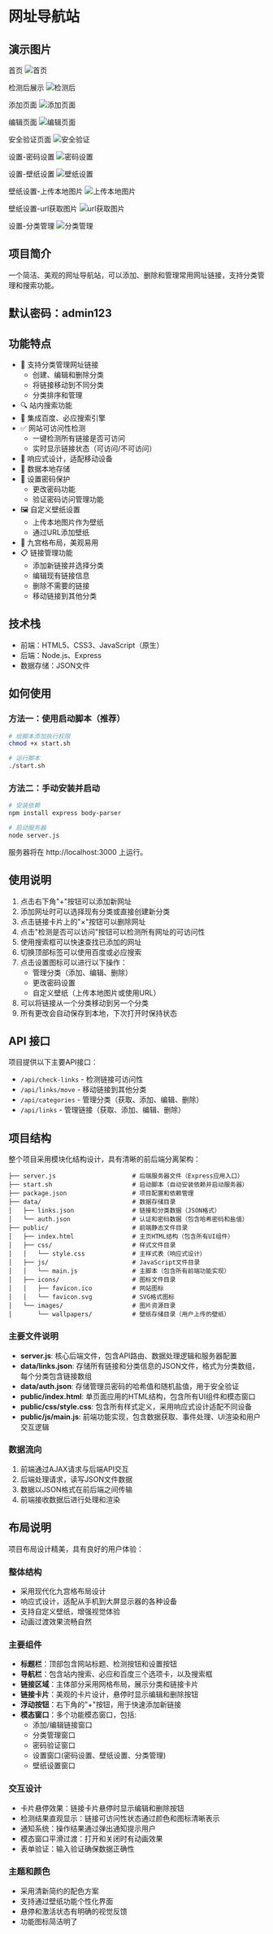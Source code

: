 # 网址导航站

## 演示图片
首页
![首页](image/首页.png)

检测后展示
![检测后](image/测试后.png)

添加页面
![添加页面](image/添加.png)

编辑页面
![编辑页面](image/编辑页面.png)

安全验证页面
![安全验证](image/安全页面.png)

设置-密码设置
![密码设置](image/密码设置.png)

设置-壁纸设置
![壁纸设置](image/壁纸设置.png)

壁纸设置-上传本地图片
![上传本地图片](images/壁纸偏好.png)

壁纸设置-url获取图片
![url获取图片](images/在线壁纸url.png)

设置-分类管理
![分类管理](images/分类管理.png)


## 项目简介

一个简洁、美观的网址导航站，可以添加、删除和管理常用网址链接，支持分类管理和搜索功能。

## 默认密码：admin123

## 功能特点

- 🌟 支持分类管理网址链接
  - 创建、编辑和删除分类
  - 将链接移动到不同分类
  - 分类排序和管理
- 🔍 站内搜索功能
- 🔄 集成百度、必应搜索引擎
- ✅ 网站可访问性检测
  - 一键检测所有链接是否可访问
  - 实时显示链接状态（可访问/不可访问）
- 📱 响应式设计，适配移动设备
- 💾 数据本地存储
- 🔐 设置密码保护
  - 更改密码功能
  - 验证密码访问管理功能
- 🖼️ 自定义壁纸设置
  - 上传本地图片作为壁纸
  - 通过URL添加壁纸
- 🎨 九宫格布局，美观易用
- 📋 链接管理功能
  - 添加新链接并选择分类
  - 编辑现有链接信息
  - 删除不需要的链接
  - 移动链接到其他分类

## 技术栈

- 前端：HTML5、CSS3、JavaScript（原生）
- 后端：Node.js、Express
- 数据存储：JSON文件

## 如何使用

### 方法一：使用启动脚本（推荐）

```bash
# 给脚本添加执行权限
chmod +x start.sh

# 运行脚本
./start.sh
```

### 方法二：手动安装并启动

```bash
# 安装依赖
npm install express body-parser

# 启动服务器
node server.js
```

服务器将在 http://localhost:3000 上运行。

## 使用说明

1. 点击右下角"+"按钮可以添加新网址
2. 添加网址时可以选择现有分类或直接创建新分类
3. 点击链接卡片上的"×"按钮可以删除网址
4. 点击"检测是否可以访问"按钮可以检测所有网址的可访问性
5. 使用搜索框可以快速查找已添加的网址
6. 切换顶部标签可以使用百度或必应搜索
7. 点击设置图标可以进行以下操作：
   - 管理分类（添加、编辑、删除）
   - 更改密码设置
   - 自定义壁纸（上传本地图片或使用URL）
8. 可以将链接从一个分类移动到另一个分类
9. 所有更改会自动保存到本地，下次打开时保持状态

## API 接口

项目提供以下主要API接口：

- `/api/check-links` - 检测链接可访问性
- `/api/links/move` - 移动链接到其他分类
- `/api/categories` - 管理分类（获取、添加、编辑、删除）
- `/api/links` - 管理链接（获取、添加、编辑、删除）

## 项目结构

整个项目采用模块化结构设计，具有清晰的前后端分离架构：

```
├── server.js                     # 后端服务器文件（Express应用入口）
├── start.sh                      # 启动脚本（自动安装依赖并启动服务器）
├── package.json                  # 项目配置和依赖管理
├── data/                         # 数据存储目录
│   ├── links.json                # 链接和分类数据（JSON格式）
│   └── auth.json                 # 认证和密码数据（包含哈希密码和盐值）
├── public/                       # 前端静态文件目录
│   ├── index.html                # 主页HTML结构（包含所有UI组件）
│   ├── css/                      # 样式文件目录
│   │   └── style.css             # 主样式表（响应式设计）
│   ├── js/                       # JavaScript文件目录
│   │   └── main.js               # 主脚本（包含所有前端功能实现）
│   ├── icons/                    # 图标文件目录
│   │   ├── favicon.ico           # 网站图标
│   │   └── favicon.svg           # SVG格式图标
│   └── images/                   # 图片资源目录
│       └── wallpapers/           # 壁纸存储目录（用户上传的壁纸）
```

### 主要文件说明

- **server.js**: 核心后端文件，包含API路由、数据处理逻辑和服务器配置
- **data/links.json**: 存储所有链接和分类信息的JSON文件，格式为分类数组，每个分类包含链接数组
- **data/auth.json**: 存储管理员密码的哈希值和随机盐值，用于安全验证
- **public/index.html**: 单页面应用的HTML结构，包含所有UI组件和模态窗口
- **public/css/style.css**: 包含所有样式定义，采用响应式设计适配不同设备
- **public/js/main.js**: 前端功能实现，包含数据获取、事件处理、UI渲染和用户交互逻辑

### 数据流向

1. 前端通过AJAX请求与后端API交互
2. 后端处理请求，读写JSON文件数据
3. 数据以JSON格式在前后端之间传输
4. 前端接收数据后进行处理和渲染

## 布局说明

项目布局设计精美，具有良好的用户体验：

### 整体结构
- 采用现代化九宫格布局设计
- 响应式设计，适配从手机到大屏显示器的各种设备
- 支持自定义壁纸，增强视觉体验
- 动画过渡效果流畅自然

### 主要组件
- **标题栏**：顶部包含网站标题、检测按钮和设置按钮
- **导航栏**：包含站内搜索、必应和百度三个选项卡，以及搜索框
- **链接区域**：主体部分采用网格布局，展示分类和链接卡片
- **链接卡片**：美观的卡片设计，悬停时显示编辑和删除按钮
- **浮动按钮**：右下角的"+"按钮，用于快速添加新链接
- **模态窗口**：多个功能模态窗口，包括:
  - 添加/编辑链接窗口
  - 分类管理窗口
  - 密码验证窗口
  - 设置窗口(密码设置、壁纸设置、分类管理)
  - 壁纸设置窗口

### 交互设计
- 卡片悬停效果：链接卡片悬停时显示编辑和删除按钮
- 检测结果直观显示：链接可访问性状态通过颜色和图标清晰表示
- 通知系统：操作结果通过弹出通知提示用户
- 模态窗口平滑过渡：打开和关闭时有动画效果
- 表单验证：输入验证确保数据正确性

### 主题和颜色
- 采用清新简约的配色方案
- 支持通过壁纸功能个性化界面
- 悬停和激活状态有明确的视觉反馈
- 功能图标简洁明了
